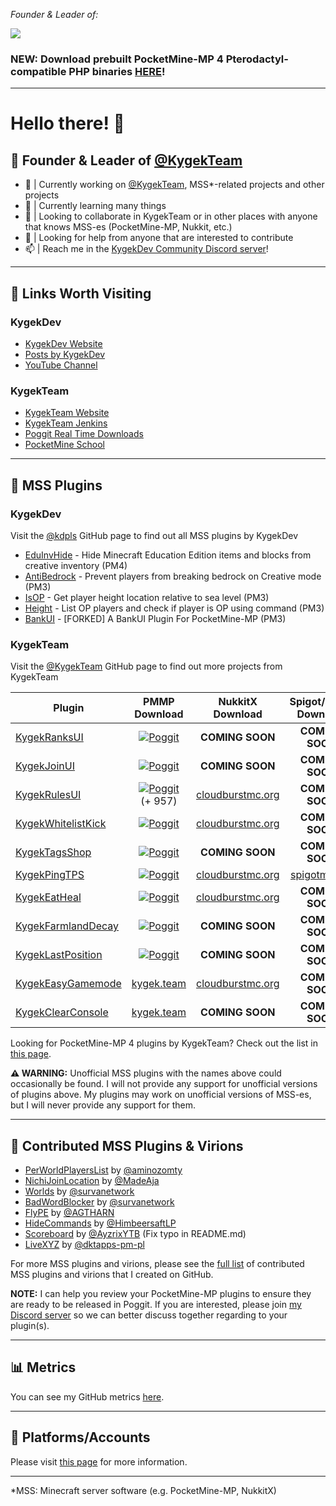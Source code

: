 _Founder & Leader of:_

<a href="https://discord.gg/CXtqUZv" target="_blank"><img src="https://kygekdev.github.io/images/KygekTeam.png?"></a>

### NEW: Download prebuilt PocketMine-MP 4 Pterodactyl-compatible PHP binaries [HERE](https://jenkins.kygek.team/job/PMMP-4-PHP-Binary/)!

---

# Hello there! 👋

## 👑 Founder & Leader of [@KygekTeam](https://github.com/KygekTeam)

- 🔭 | Currently working on [@KygekTeam](https://github.com/KygekTeam), MSS*-related projects and other projects
- 🌱 | Currently learning many things
- 👯 | Looking to collaborate in KygekTeam or in other places with anyone that knows MSS-es (PocketMine-MP, Nukkit, etc.)
- 🤔 | Looking for help from anyone that are interested to contribute
- 📫 | Reach me in the [KygekDev Community Discord server](https://discord.gg/TstDS9jZf7)!

---

## 🔗 Links Worth Visiting

### KygekDev

- <a href="https://kygekdev.github.io">KygekDev Website</a>
- <a href="https://kygekdev.github.io/posts/">Posts by KygekDev</a>
- <a href="https://www.youtube.com/channel/UCa2QXlKFxXZEo_ClFXZ69Ag">YouTube Channel</a>

### KygekTeam

- <a href="https://kygek.team">KygekTeam Website</a>
- <a href="https://r.kygek.team/jenkins">KygekTeam Jenkins</a>
- <a href="https://kygek.team/realtime">Poggit Real Time Downloads</a>
- <a href="https://r.kygek.team/pmschool">PocketMine School</a>

---

## 🔌 MSS Plugins

### KygekDev

Visit the [@kdpls](https://github.com/kdpls) GitHub page to find out all MSS plugins by KygekDev

- [EduInvHide](https://github.com/kdpls/EduInvHide) - Hide Minecraft Education Edition items and blocks from creative inventory (PM4)
- [AntiBedrock](https://github.com/kdpls/AntiBedrock) - Prevent players from breaking bedrock on Creative mode (PM3)
- [IsOP](https://github.com/kdpls/IsOP) - Get player height location relative to sea level (PM3)
- [Height](https://github.com/kdpls/Height) - List OP players and check if player is OP using command (PM3)
- [BankUI](https://github.com/kdpls/BankUI) - [FORKED] A BankUI Plugin For PocketMine-MP (PM3)

### KygekTeam

Visit the [@KygekTeam](https://github.com/KygekTeam) GitHub page to find out more projects from KygekTeam

**Plugin** | **PMMP Download** | **NukkitX Download** | **Spigot/Paper Download**
--- | :---: | :---: | :---:
[KygekRanksUI](https://github.com/KygekTeam/KygekRanksUI) | <a href="https://poggit.pmmp.io/p/KygekRanksUI"><img src="https://poggit.pmmp.io/shield.dl.total/KygekRanksUI" alt="Poggit"></a> | **COMING SOON** | **COMING SOON**
[KygekJoinUI](https://github.com/KygekTeam/KygekJoinUI) | <a href="https://poggit.pmmp.io/p/KygekJoinUI"><img src="https://poggit.pmmp.io/shield.dl.total/KygekJoinUI" alt="Poggit"></a> | **COMING SOON** | **COMING SOON**
[KygekRulesUI](https://github.com/KygekTeam/KygekRulesUI) | <a href="https://poggit.pmmp.io/p/KygekRulesUI"><img src="https://poggit.pmmp.io/shield.dl.total/KygekRulesUI" alt="Poggit"></a><br>(+ 957) | [cloudburstmc.org](https://cloudburstmc.org/resources/kygekrulesui.600/) | **COMING SOON**
[KygekWhitelistKick](https://github.com/KygekTeam/KygekWhitelistKick) | <a href="https://poggit.pmmp.io/p/KygekWhitelistKick"><img src="https://poggit.pmmp.io/shield.dl.total/KygekWhitelistKick" alt="Poggit"></a> | [cloudburstmc.org](https://cloudburstmc.org/resources/kygekwhitelistkick.619/) | **COMING SOON**
[KygekTagsShop](https://github.com/KygekTeam/KygekTagsShop) | <a href="https://poggit.pmmp.io/p/KygekTagsShop"><img src="https://poggit.pmmp.io/shield.dl.total/KygekTagsShop" alt="Poggit"></a> | **COMING SOON** | **COMING SOON**
[KygekPingTPS](https://github.com/KygekTeam/KygekPingTPS) | <a href="https://poggit.pmmp.io/p/KygekPingTPS"><img src="https://poggit.pmmp.io/shield.dl.total/KygekPingTPS" alt="Poggit"></a> | [cloudburstmc.org](https://cloudburstmc.org/resources/kygekpingtps.618/) | [spigotmc.org](https://www.spigotmc.org/resources/kygekpingtps.93808/)
[KygekEatHeal](https://github.com/KygekTeam/KygekEatHeal) | <a href="https://poggit.pmmp.io/p/KygekEatHeal"><img src="https://poggit.pmmp.io/shield.dl.total/KygekEatHeal" alt="Poggit"></a> | [cloudburstmc.org](https://cloudburstmc.org/resources/kygekeatheal.614/) | **COMING SOON**
[KygekFarmlandDecay](https://github.com/KygekTeam/KygekFarmlandDecay) | <a href="https://poggit.pmmp.io/p/KygekFarmlandDecay"><img src="https://poggit.pmmp.io/shield.dl.total/KygekFarmlandDecay" alt="Poggit"></a> | **COMING SOON** | **COMING SOON**
[KygekLastPosition](https://github.com/KygekTeam/KygekLastPosition) | <a href="https://poggit.pmmp.io/p/KygekLastPosition"><img src="https://poggit.pmmp.io/shield.dl.total/KygekLastPosition" alt="Poggit"></a> | **COMING SOON** | **COMING SOON**
[KygekEasyGamemode](https://github.com/KygekTeam/KygekEasyGamemode) | [kygek.team](https://kygek.team/kygekeasygamemode) | [cloudburstmc.org](https://cloudburstmc.org/resources/kygekeasygamemode.615/) | **COMING SOON**
[KygekClearConsole](https://github.com/KygekTeam/KygekClearConsole) | [kygek.team](https://kygek.team/kygekclearconsole) | **COMING SOON** | **COMING SOON**

Looking for PocketMine-MP 4 plugins by KygekTeam? Check out the list in [this page](https://docs.kygek.team/plugins/pocketmine-mp-4.html).

**⚠️ WARNING:** Unofficial MSS plugins with the names above could occasionally be found. I will not provide any support for unofficial versions of plugins above. My plugins may work on unofficial versions of MSS-es, but I will never provide any support for them.

---

## 📝 Contributed MSS Plugins & Virions

- [PerWorldPlayersList](https://poggit.pmmp.io/p/PerWorldPlayersList) by [@aminozomty](https://github.com/aminozomty)
- [NichiJoinLocation](https://poggit.pmmp.io/p/NichiJoinLocation) by [@MadeAja](https://github.com/MadeAja)
- [Worlds](https://poggit.pmmp.io/p/Worlds) by [@survanetwork](https://github.com/survanetwork)
- [BadWordBlocker](https://poggit.pmmp.io/p/BadWordBlocker) by [@survanetwork](https://github.com/survanetwork)
- [FlyPE](https://poggit.pmmp.io/p/FlyPE) by [@AGTHARN](https://github.com/AGTHARN)
- [HideCommands](https://poggit.pmmp.io/p/HideCommands) by [@HimbeersaftLP](https://github.com/HimbeersaftLP)
- [Scoreboard](https://poggit.pmmp.io/p/Scoreboard) by [@AyzrixYTB](https://github.com/AyzrixYTB) (Fix typo in README.md)
- [LiveXYZ](https://poggit.pmmp.io/p/LiveXYZ) by [@dktapps-pm-pl](https://github.com/dktapps-pm-pl)

For more MSS plugins and virions, please see the [full list](https://github.com/stars/KygekDev/lists/contributed-pmmp-plugins) of contributed MSS plugins and virions that I created on GitHub.

**NOTE:** I can help you review your PocketMine-MP plugins to ensure they are ready to be released in Poggit. If you are interested, please join [my Discord server](https://discord.gg/TstDS9jZf7) so we can better discuss together regarding to your plugin(s).

---

## 📊 Metrics

You can see my GitHub metrics [here](/METRICS.md).

---

## 👥 Platforms/Accounts

Please visit [this page](https://github.com/KygekDev/KygekDev/blob/master/social-accounts.md) for more information.

---

*MSS: Minecraft server software (e.g. PocketMine-MP, NukkitX)
